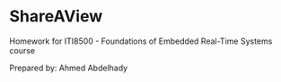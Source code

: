 ShareAView
==========

Homework for ITI8500 - Foundations of Embedded Real-Time Systems course

Prepared by: Ahmed Abdelhady
